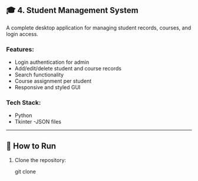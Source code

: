## 🎓 4. Student Management System

A complete desktop application for managing student records, courses, and login access.

### Features:
- Login authentication for admin
- Add/edit/delete student and course records
- Search functionality
- Course assignment per student
- Responsive and styled GUI

### Tech Stack:
- Python
- Tkinter
-JSON files

---

## 🚀 How to Run

1. Clone the repository:
   
   git clone 
